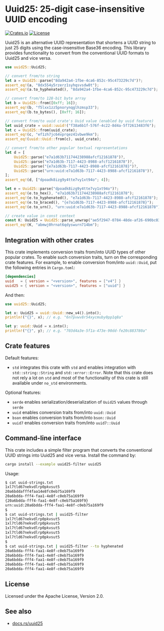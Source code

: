 # Uuid25: 25-digit case-insensitive UUID encoding

[![Crates.io](https://img.shields.io/crates/v/uuid25)](https://crates.io/crates/uuid25)
[![License](https://img.shields.io/crates/l/uuid25)](https://github.com/uuid25/rust/blob/main/LICENSE)

Uuid25 is an alternative UUID representation that shortens a UUID string to just 25 digits
using the case-insensitive Base36 encoding. This library provides functionality to convert from
the conventional UUID formats to Uuid25 and vice versa.

```rust
use uuid25::Uuid25;

// convert from/to string
let a = Uuid25::parse("8da942a4-1fbe-4ca6-852c-95c473229c7d")?;
assert_eq!(a, "8dx554y5rzerz1syhqsvsdw8t");
assert_eq!(a.to_hyphenated(), "8da942a4-1fbe-4ca6-852c-95c473229c7d");

// convert from/to 128-bit byte array
let b = Uuid25::from([0xff; 16]);
assert_eq!(b, "f5lxx1zz5pnorynqglhzmsp33");
assert_eq!(b.to_bytes(), [0xff; 16]);

// convert from/to uuid crate's Uuid value (enabled by uuid feature)
let uuid_crate = uuid::uuid!("f38a6b1f-576f-4c22-8d4a-5f72613483f6");
let c = Uuid25::from(uuid_crate);
assert_eq!(c, "ef1zh7jc64vprqez41vbwe9km");
assert_eq!(uuid::Uuid::from(c), uuid_crate);

// convert from/to other popular textual representations
let d = [
    Uuid25::parse("e7a1d63b711744238988afcf12161878")?,
    Uuid25::parse("e7a1d63b-7117-4423-8988-afcf12161878")?,
    Uuid25::parse("{e7a1d63b-7117-4423-8988-afcf12161878}")?,
    Uuid25::parse("urn:uuid:e7a1d63b-7117-4423-8988-afcf12161878")?,
];
assert_eq!(d, ["dpoadk8izg9y4tte7vy1xt94o"; 4]);

let e = Uuid25::parse("dpoadk8izg9y4tte7vy1xt94o")?;
assert_eq!(e.to_hex(), "e7a1d63b711744238988afcf12161878");
assert_eq!(e.to_hyphenated(), "e7a1d63b-7117-4423-8988-afcf12161878");
assert_eq!(e.to_braced(), "{e7a1d63b-7117-4423-8988-afcf12161878}");
assert_eq!(e.to_urn(), "urn:uuid:e7a1d63b-7117-4423-8988-afcf12161878");

// create value in const context
const K: Uuid25 = Uuid25::parse_unwrap("ae5f2947-0784-48de-af26-690bc03b1f22");
assert_eq!(K, "abmwj0hrnat6qdyswurn714bm");
```

## Integration with other crates

This crate implements conversion traits from/into UUID types of other popular crates. To enable
such conversion traits, turn on the corresponding crate features. For example, to enable
conversion from/into `uuid::Uuid`, put the following entries in `Cargo.toml`:

```toml
[dependencies]
uuid   = { version = "<version>", features = ["v4"] }
uuid25 = { version = "<version>", features = ["uuid"] }
```

And then:

```rust
use uuid25::Uuid25;

let x: Uuid25 = uuid::Uuid::new_v4().into();
println!("{}", x); // e.g. "6n7pvwv8r54xycmuby0pp1q8a"

let y: uuid::Uuid = x.into();
println!("{}", y); // e.g. "703d4a3e-5f1a-473e-90dd-fe20c883780a"
```

## Crate features

Default features:

- `std` integrates this crate with `std` and enables integration with `std::string::String`
  and `std::error::Error`. Note that this crate does not rely a lot on `std` and most of
  the functionality of this crate is still available under `no_std` environments.

Optional features:

- `serde` enables serialization/deserialization of `Uuid25` values through `serde`
- `uuid` enables conversion traits from/into `uuid::Uuid`
- `bson` enables conversion traits from/into `bson::Uuid`
- `uuid7` enables conversion traits from/into `uuid7::Uuid`

## Command-line interface

This crate includes a simple filter program that converts the conventional UUID
strings into Uuid25 and vice versa. Install the command by:

```sh
cargo install --example uuid25-filter uuid25
```

Usage:

```sh
$ cat uuid-strings.txt
1xl7tld67nekvdlrp0pkvsut5
20a6bddafff4faa14e8fc0eb75a169f9
20a6bdda-fff4-faa1-4e8f-c0eb75a169f9
{20a6bdda-fff4-faa1-4e8f-c0eb75a169f9}
urn:uuid:20a6bdda-fff4-faa1-4e8f-c0eb75a169f9
$
$ cat uuid-strings.txt | uuid25-filter
1xl7tld67nekvdlrp0pkvsut5
1xl7tld67nekvdlrp0pkvsut5
1xl7tld67nekvdlrp0pkvsut5
1xl7tld67nekvdlrp0pkvsut5
1xl7tld67nekvdlrp0pkvsut5
$
$ cat uuid-strings.txt | uuid25-filter --to hyphenated
20a6bdda-fff4-faa1-4e8f-c0eb75a169f9
20a6bdda-fff4-faa1-4e8f-c0eb75a169f9
20a6bdda-fff4-faa1-4e8f-c0eb75a169f9
20a6bdda-fff4-faa1-4e8f-c0eb75a169f9
20a6bdda-fff4-faa1-4e8f-c0eb75a169f9
```

## License

Licensed under the Apache License, Version 2.0.

## See also

- [docs.rs/uuid25](https://docs.rs/uuid25)
